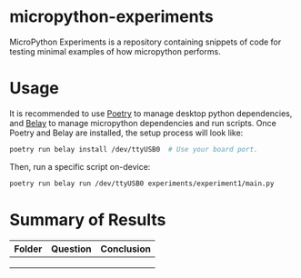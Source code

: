 # micropython-experiments

MicroPython Experiments is a repository containing snippets of code for
testing minimal examples of how micropython performs.

# Usage

It is recommended to use [Poetry](https://python-poetry.org) to manage
desktop python dependencies, and
[Belay](https://github.com/BrianPugh/belay) to manage micropython
dependencies and run scripts. Once Poetry and Belay are installed, the
setup process will look like:

``` bash
poetry run belay install /dev/ttyUSB0  # Use your board port.
```

Then, run a specific script on-device:

``` bash
poetry run belay run /dev/ttyUSB0 experiments/experiment1/main.py
```

# Summary of Results

| Folder | Question | Conclusion |
|--------|----------|------------|
|        |          |            |
|        |          |            |
|        |          |            |
